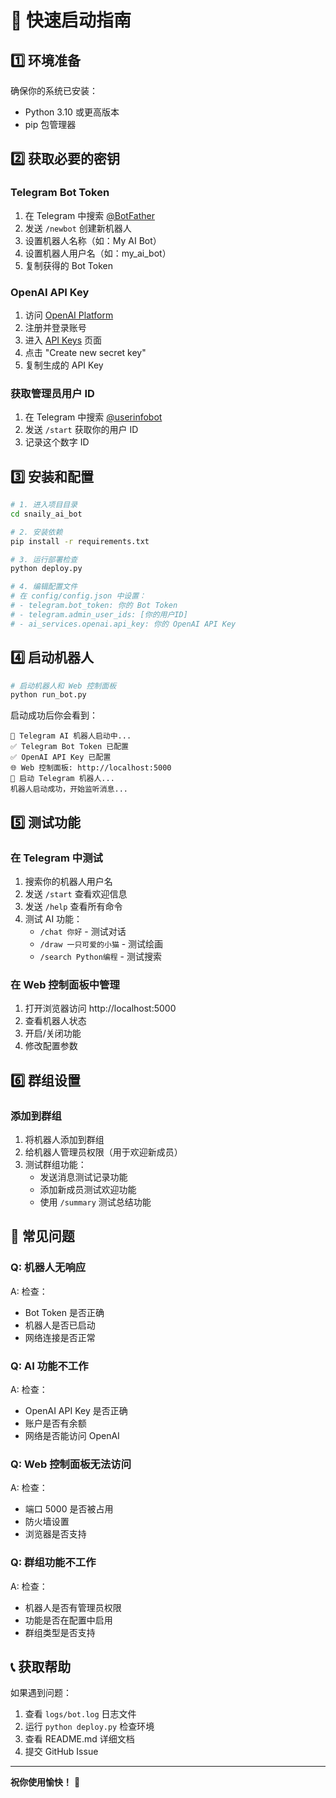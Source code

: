 # 🚀 快速启动指南

## 1️⃣ 环境准备

确保你的系统已安装：
- Python 3.10 或更高版本
- pip 包管理器

## 2️⃣ 获取必要的密钥

### Telegram Bot Token
1. 在 Telegram 中搜索 [@BotFather](https://t.me/botfather)
2. 发送 `/newbot` 创建新机器人
3. 设置机器人名称（如：My AI Bot）
4. 设置机器人用户名（如：my_ai_bot）
5. 复制获得的 Bot Token

### OpenAI API Key
1. 访问 [OpenAI Platform](https://platform.openai.com/)
2. 注册并登录账号
3. 进入 [API Keys](https://platform.openai.com/api-keys) 页面
4. 点击 "Create new secret key"
5. 复制生成的 API Key

### 获取管理员用户 ID
1. 在 Telegram 中搜索 [@userinfobot](https://t.me/userinfobot)
2. 发送 `/start` 获取你的用户 ID
3. 记录这个数字 ID

## 3️⃣ 安装和配置

```bash
# 1. 进入项目目录
cd snaily_ai_bot

# 2. 安装依赖
pip install -r requirements.txt

# 3. 运行部署检查
python deploy.py

# 4. 编辑配置文件
# 在 config/config.json 中设置：
# - telegram.bot_token: 你的 Bot Token
# - telegram.admin_user_ids: [你的用户ID]
# - ai_services.openai.api_key: 你的 OpenAI API Key
```

## 4️⃣ 启动机器人

```bash
# 启动机器人和 Web 控制面板
python run_bot.py
```

启动成功后你会看到：
```
🤖 Telegram AI 机器人启动中...
✅ Telegram Bot Token 已配置
✅ OpenAI API Key 已配置
🌐 Web 控制面板: http://localhost:5000
🚀 启动 Telegram 机器人...
机器人启动成功，开始监听消息...
```

## 5️⃣ 测试功能

### 在 Telegram 中测试
1. 搜索你的机器人用户名
2. 发送 `/start` 查看欢迎信息
3. 发送 `/help` 查看所有命令
4. 测试 AI 功能：
   - `/chat 你好` - 测试对话
   - `/draw 一只可爱的小猫` - 测试绘画
   - `/search Python编程` - 测试搜索

### 在 Web 控制面板中管理
1. 打开浏览器访问 http://localhost:5000
2. 查看机器人状态
3. 开启/关闭功能
4. 修改配置参数

## 6️⃣ 群组设置

### 添加到群组
1. 将机器人添加到群组
2. 给机器人管理员权限（用于欢迎新成员）
3. 测试群组功能：
   - 发送消息测试记录功能
   - 添加新成员测试欢迎功能
   - 使用 `/summary` 测试总结功能

## 🔧 常见问题

### Q: 机器人无响应
A: 检查：
- Bot Token 是否正确
- 机器人是否已启动
- 网络连接是否正常

### Q: AI 功能不工作
A: 检查：
- OpenAI API Key 是否正确
- 账户是否有余额
- 网络是否能访问 OpenAI

### Q: Web 控制面板无法访问
A: 检查：
- 端口 5000 是否被占用
- 防火墙设置
- 浏览器是否支持

### Q: 群组功能不工作
A: 检查：
- 机器人是否有管理员权限
- 功能是否在配置中启用
- 群组类型是否支持

## 📞 获取帮助

如果遇到问题：
1. 查看 `logs/bot.log` 日志文件
2. 运行 `python deploy.py` 检查环境
3. 查看 README.md 详细文档
4. 提交 GitHub Issue

---

**祝你使用愉快！** 🎉